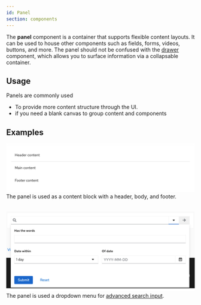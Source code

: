 ```yaml
---
id: Panel
section: components
---
```

The **panel** component is a container that supports flexible content layouts. It can be used to house other components such as fields, forms, videos, buttons, and more. The panel should not be confused with the <a href="https://www.patternfly.org/v4/components/drawer/design-guidelines/">drawer</a> component, which allows you to surface information via a collapsable container.

## Usage
Panels are commonly used
- To provide more content structure through the UI.
- if you need a blank canvas to group content and components

## Examples

<img src="./img/basic_panel.png" alt="A basic panel with a header, body and footer" width="600" />
<br/>
The panel is used as a content block with a header, body, and footer.
<br/><br/>

<img src="./img/search_panel.png" alt="The panel is used a dropdown menu for advanced search input
" width="600" /><br/>
The panel is used a dropdown menu for <a href="https://www.patternfly.org/v4/components/search-input/react-demos/#composable-advanced-search">advanced search input</a>.